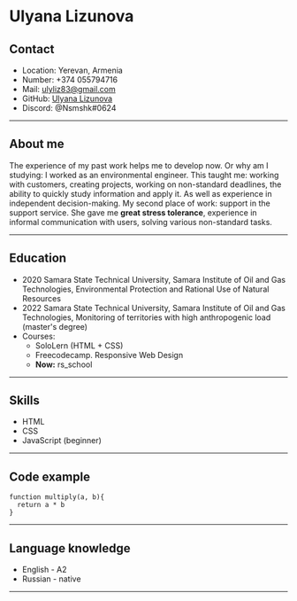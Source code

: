 # Ulyana Lizunova
## Contact
* Location: Yerevan, Armenia
* Number: +374 055794716
* Mail: ulyliz83@gmail.com
* GitHub: [Ulyana Lizunova](https://github.com/Nasmeshkaa)
* Discord: @Nsmshk#0624
***
## About me
The experience of my past work helps me to develop now. Or why am I studying: 
I worked as an environmental engineer. This taught me: working with customers, creating projects, working on non-standard deadlines, the ability to quickly study information and apply it. As well as experience in independent decision-making.
My second place of work: support in the support service. She gave me __great stress tolerance__, experience in informal communication with users, solving various non-standard tasks.
***
## Education 
+ 2020 Samara State Technical University, Samara
Institute of Oil and Gas Technologies, Environmental Protection and Rational Use of Natural Resources
+ 2022 Samara State Technical University, Samara
Institute of Oil and Gas Technologies, Monitoring of territories with high anthropogenic load (master's degree)
+ Courses:
    - SoloLern (HTML + CSS)
    - Freecodecamp. Responsive Web Design
    - __Now:__ rs_school
***
## Skills
+ HTML
+ CSS
+ JavaScript (beginner)
***
## Code example
```
function multiply(a, b){
  return a * b
}
```
***
## Language knowledge
+ English - A2
+ Russian - native
*********